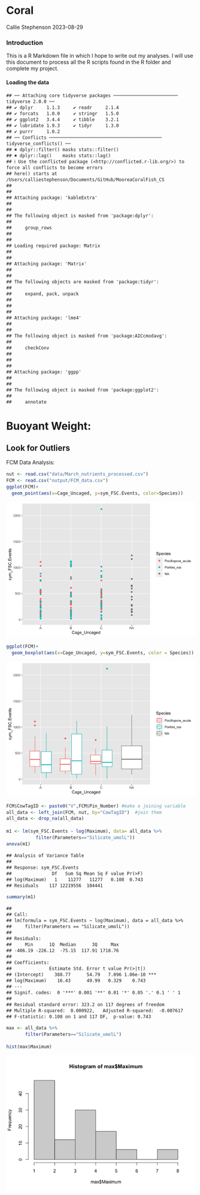 Coral
================
Callie Stephenson
2023-08-29

### Introduction

This is a R Markdown file in which I hope to write out my analyses. I
will use this document to process all the R scripts found in the R
folder and complete my project.

#### Loading the data

    ## ── Attaching core tidyverse packages ──────────────────────── tidyverse 2.0.0 ──
    ## ✔ dplyr     1.1.3     ✔ readr     2.1.4
    ## ✔ forcats   1.0.0     ✔ stringr   1.5.0
    ## ✔ ggplot2   3.4.4     ✔ tibble    3.2.1
    ## ✔ lubridate 1.9.3     ✔ tidyr     1.3.0
    ## ✔ purrr     1.0.2     
    ## ── Conflicts ────────────────────────────────────────── tidyverse_conflicts() ──
    ## ✖ dplyr::filter() masks stats::filter()
    ## ✖ dplyr::lag()    masks stats::lag()
    ## ℹ Use the conflicted package (<http://conflicted.r-lib.org/>) to force all conflicts to become errors
    ## here() starts at /Users/calliestephenson/Documents/GitHub/MooreaCoralFish_CS
    ## 
    ## 
    ## Attaching package: 'kableExtra'
    ## 
    ## 
    ## The following object is masked from 'package:dplyr':
    ## 
    ##     group_rows
    ## 
    ## 
    ## Loading required package: Matrix
    ## 
    ## 
    ## Attaching package: 'Matrix'
    ## 
    ## 
    ## The following objects are masked from 'package:tidyr':
    ## 
    ##     expand, pack, unpack
    ## 
    ## 
    ## 
    ## Attaching package: 'lme4'
    ## 
    ## 
    ## The following object is masked from 'package:AICcmodavg':
    ## 
    ##     checkConv
    ## 
    ## 
    ## 
    ## Attaching package: 'ggpp'
    ## 
    ## 
    ## The following object is masked from 'package:ggplot2':
    ## 
    ##     annotate

# Buoyant Weight:

## Look for Outliers

FCM Data Analysis:

``` r
nut <- read.csv("data/March_nutrients_processed.csv")
FCM <- read.csv("output/FCM_data.csv")
ggplot(FCM)+
  geom_point(aes(x=Cage_Uncaged, y=sym_FSC.Events, color=Species))
```

![](analysis_files/figure-gfm/unnamed-chunk-1-1.png)<!-- -->

``` r
ggplot(FCM)+
  geom_boxplot(aes(x=Cage_Uncaged, y=sym_FSC.Events, color = Species))
```

![](analysis_files/figure-gfm/unnamed-chunk-1-2.png)<!-- -->

``` r
FCM$CowTagID <- paste0("V",FCM$Pin_Number) #make a joining variable
all_data <- left_join(FCM, nut, by="CowTagID")  #join them
all_data <- drop_na(all_data)

m1 <- lm(sym_FSC.Events ~ log(Maximum), data= all_data %>%
           filter(Parameters=="Silicate_umolL"))
anova(m1)
```

    ## Analysis of Variance Table
    ## 
    ## Response: sym_FSC.Events
    ##               Df   Sum Sq Mean Sq F value Pr(>F)
    ## log(Maximum)   1    11277   11277   0.108  0.743
    ## Residuals    117 12219556  104441

``` r
summary(m1)
```

    ## 
    ## Call:
    ## lm(formula = sym_FSC.Events ~ log(Maximum), data = all_data %>% 
    ##     filter(Parameters == "Silicate_umolL"))
    ## 
    ## Residuals:
    ##     Min      1Q  Median      3Q     Max 
    ## -406.19 -226.12  -75.15  117.91 1718.76 
    ## 
    ## Coefficients:
    ##              Estimate Std. Error t value Pr(>|t|)    
    ## (Intercept)    388.77      54.79   7.096 1.06e-10 ***
    ## log(Maximum)    16.43      49.99   0.329    0.743    
    ## ---
    ## Signif. codes:  0 '***' 0.001 '**' 0.01 '*' 0.05 '.' 0.1 ' ' 1
    ## 
    ## Residual standard error: 323.2 on 117 degrees of freedom
    ## Multiple R-squared:  0.000922,   Adjusted R-squared:  -0.007617 
    ## F-statistic: 0.108 on 1 and 117 DF,  p-value: 0.743

``` r
max <- all_data %>% 
       filter(Parameters=="Silicate_umolL")

hist(max$Maximum)
```

![](analysis_files/figure-gfm/unnamed-chunk-2-1.png)<!-- -->

